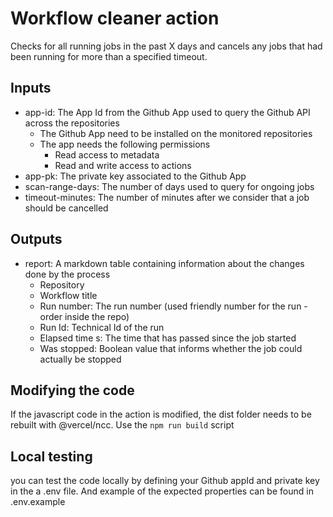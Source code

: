 # Workflow cleaner action
Checks for all running jobs in the past X days and cancels any jobs that had been running for more than a specified timeout.

## Inputs
* app-id: The App Id from the Github App used to query the Github API across the repositories
  * The Github App need to be installed on the monitored repositories
  * The app needs the following permissions
    * Read access to metadata
    * Read and write access to actions
* app-pk: The private key associated to the Github App
* scan-range-days: The number of days used to query for ongoing jobs
* timeout-minutes: The number of minutes after we consider that a job should be cancelled

## Outputs
* report: A markdown table containing information about the changes done by the process
  * Repository
  * Workflow title
  * Run number: The run number (used friendly number for the run - order inside the repo)
  * Run Id: Technical Id of the run
  * Elapsed time s: The time that has passed since the job started
  * Was stopped: Boolean value that informs whether the job could actually be stopped

## Modifying the code
If the javascript code in the action is modified, the dist folder needs to be rebuilt with @vercel/ncc. Use the `npm run build` script

## Local testing
you can test the code locally by defining your Github appId and private key in the a .env file. And example of the expected properties can be found in .env.example